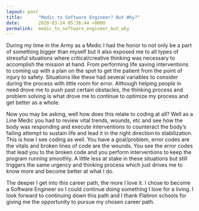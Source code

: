```yaml
---
layout: post
title:      "Medic to Software Engineer? But Why?"
date:       2020-03-24 05:36:44 +0000
permalink:  medic_to_software_engineer_but_why
---
```


During my time in the Army as a Medic I had the honor to not only be a part of something bigger than myself but it also exposed me to all types of stressful situations where critical/creative thinking was necessary to accomplish the mission at hand. From performing life saving interventions to coming up with a plan on the spot to get the patient from the point of injury to safety. Situations like these had several variables to consider during the process with little room for error. Although helping people in need drove me to push past certain obstacles, the thinking process and problem solving is what drove me to continue to optimize my process and get better as a whole. 	
 
 Now you may be asking, well how does this relate to coding at all? Well as a Line Medic you had to review vital trends, wounds, etc and see how the body was responding and execute interventions to counteract the body’s failing attempt to sustain life and lead it in the right direction to stabilization. This is how I see coding as well. You have a goal/problem, error codes are the vitals and broken lines of code are the wounds. You see the error codes that lead you to the broken code and you perform interventions to keep the program running smoothly. A little less at stake in these situations but still triggers the same urgency and thinking process which just drives me to know more and become better at what I do.

The deeper I get into this career path, the more I love it. I chose to become a Software Engineer so I could continue doing something I love for a living. I look forward to continuing down this path and I thank Flatiron schools for giving me the opportunity to pursue my chosen career path.

